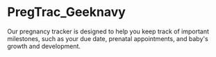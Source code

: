 # PregTrac_Geeknavy
Our pregnancy tracker is designed to help you keep track of important milestones, such as your due date, prenatal appointments, and baby's growth and development. 
